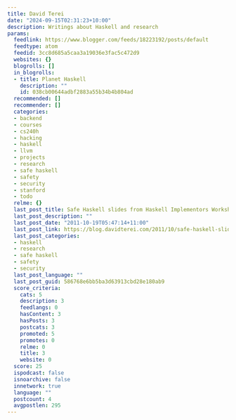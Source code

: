 ```yaml
---
title: David Terei
date: "2024-09-15T02:31:23+10:00"
description: Writings about Haskell and research
params:
  feedlink: https://www.blogger.com/feeds/18223192/posts/default
  feedtype: atom
  feedid: 3cc8d685a5caa3a19036e3fac5c472d9
  websites: {}
  blogrolls: []
  in_blogrolls:
  - title: Planet Haskell
    description: ""
    id: 038cb00644adbf2883a55b34b4b804ad
  recommended: []
  recommender: []
  categories:
  - backend
  - courses
  - cs240h
  - hacking
  - haskell
  - llvm
  - projects
  - research
  - safe haskell
  - safety
  - security
  - stanford
  - todo
  relme: {}
  last_post_title: Safe Haskell slides from Haskell Implementors Workshop talk
  last_post_description: ""
  last_post_date: "2011-10-19T05:47:14+11:00"
  last_post_link: https://blog.davidterei.com/2011/10/safe-haskell-slides-from-haskell.html
  last_post_categories:
  - haskell
  - research
  - safe haskell
  - safety
  - security
  last_post_language: ""
  last_post_guid: 586768e6bb5ba3d63913cbd28e180ab9
  score_criteria:
    cats: 5
    description: 3
    feedlangs: 0
    hasContent: 3
    hasPosts: 3
    postcats: 3
    promoted: 5
    promotes: 0
    relme: 0
    title: 3
    website: 0
  score: 25
  ispodcast: false
  isnoarchive: false
  innetwork: true
  language: ""
  postcount: 4
  avgpostlen: 295
---
```

